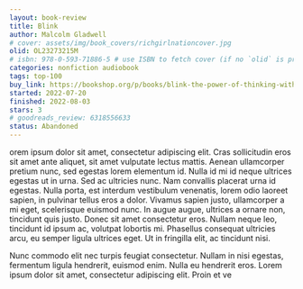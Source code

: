 ```yaml
---
layout: book-review
title: Blink
author: Malcolm Gladwell
# cover: assets/img/book_covers/richgirlnationcover.jpg
olid: OL23273215M
# isbn: 978-0-593-71886-5 # use ISBN to fetch cover (if no `olid` is provided, dashes are optional)
categories: nonfiction audiobook
tags: top-100
buy_link: https://bookshop.org/p/books/blink-the-power-of-thinking-without-thinking-malcolm-gladwell/108638?ean=9780316010665&next=t
started: 2022-07-20
finished: 2022-08-03
stars: 3
# goodreads_review: 6318556633
status: Abandoned
---
```


orem ipsum dolor sit amet, consectetur adipiscing elit. Cras sollicitudin eros sit amet ante aliquet, sit amet vulputate lectus mattis. Aenean ullamcorper pretium nunc, sed egestas lorem elementum id. Nulla id mi id neque ultrices egestas ut in urna. Sed ac ultricies nunc. Nam convallis placerat urna id egestas. Nulla porta, est interdum vestibulum venenatis, lorem odio laoreet sapien, in pulvinar tellus eros a dolor. Vivamus sapien justo, ullamcorper a mi eget, scelerisque euismod nunc. In augue augue, ultrices a ornare non, tincidunt quis justo. Donec sit amet consectetur eros. Nullam neque leo, tincidunt id ipsum ac, volutpat lobortis mi. Phasellus consequat ultricies arcu, eu semper ligula ultrices eget. Ut in fringilla elit, ac tincidunt nisi.

Nunc commodo elit nec turpis feugiat consectetur. Nullam in nisi egestas, fermentum ligula hendrerit, euismod enim. Nulla eu hendrerit eros. Lorem ipsum dolor sit amet, consectetur adipiscing elit. Proin et ve